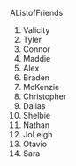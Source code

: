 AListofFriends

1. Valicity
2. Tyler
3. Connor
4. Maddie
5. Alex
6. Braden
7. McKenzie
8. Christopher
9. Dallas
10. Shelbie
11. Nathan
12. JoLeigh
13. Otavio
14. Sara